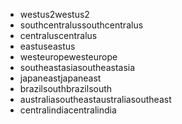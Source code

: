 - <span data-ttu-id="6a9cb-101">westus2</span><span class="sxs-lookup"><span data-stu-id="6a9cb-101">westus2</span></span>
- <span data-ttu-id="6a9cb-102">southcentralus</span><span class="sxs-lookup"><span data-stu-id="6a9cb-102">southcentralus</span></span>
- <span data-ttu-id="6a9cb-103">centralus</span><span class="sxs-lookup"><span data-stu-id="6a9cb-103">centralus</span></span>
- <span data-ttu-id="6a9cb-104">eastus</span><span class="sxs-lookup"><span data-stu-id="6a9cb-104">eastus</span></span>
- <span data-ttu-id="6a9cb-105">westeurope</span><span class="sxs-lookup"><span data-stu-id="6a9cb-105">westeurope</span></span>
- <span data-ttu-id="6a9cb-106">southeastasia</span><span class="sxs-lookup"><span data-stu-id="6a9cb-106">southeastasia</span></span>
- <span data-ttu-id="6a9cb-107">japaneast</span><span class="sxs-lookup"><span data-stu-id="6a9cb-107">japaneast</span></span>
- <span data-ttu-id="6a9cb-108">brazilsouth</span><span class="sxs-lookup"><span data-stu-id="6a9cb-108">brazilsouth</span></span>
- <span data-ttu-id="6a9cb-109">australiasoutheast</span><span class="sxs-lookup"><span data-stu-id="6a9cb-109">australiasoutheast</span></span>
- <span data-ttu-id="6a9cb-110">centralindia</span><span class="sxs-lookup"><span data-stu-id="6a9cb-110">centralindia</span></span>